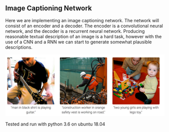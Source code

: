## Image Captioning Network

Here we are implementing an image captioning network. The network will consist of an encoder and a decoder. The encoder is a convolutional neural network, and the decoder is a recurrent neural network. Producing reasonable textual description of an image is a hard task, however with the use of a CNN and a RNN we can start to generate somewhat plausible descriptions.

![alt text](https://github.com/henriklg/image-captioning-network/blob/master/example.png "Logo Title Text 1")

Tested and run with python 3.6 on ubuntu 18.04
